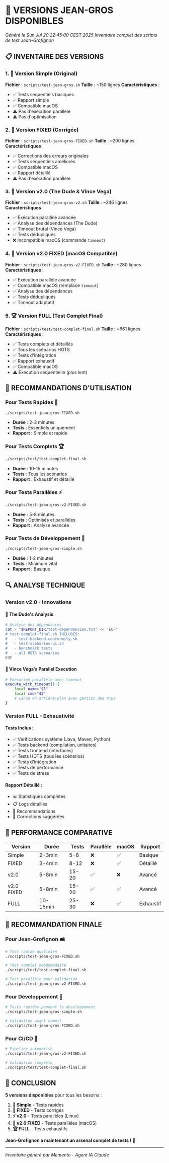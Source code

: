 # 🎯 VERSIONS JEAN-GROS DISPONIBLES
*Généré le Sun Jul 20 22:45:00 CEST 2025*
*Inventaire complet des scripts de test Jean-Grofignon*

## 📋 **INVENTAIRE DES VERSIONS**

### **1. 🚀 Version Simple (Original)**
**Fichier** : `scripts/test-jean-gros.sh`
**Taille** : ~150 lignes
**Caractéristiques** :
- ✅ Tests séquentiels basiques
- ✅ Rapport simple
- ✅ Compatible macOS
- ⚠️ Pas d'exécution parallèle
- ⚠️ Pas d'optimisation

### **2. 🔧 Version FIXED (Corrigée)**
**Fichier** : `scripts/test-jean-gros-FIXED.sh`
**Taille** : ~200 lignes
**Caractéristiques** :
- ✅ Corrections des erreurs originales
- ✅ Tests séquentiels améliorés
- ✅ Compatible macOS
- ✅ Rapport détaillé
- ⚠️ Pas d'exécution parallèle

### **3. 🎳 Version v2.0 (The Dude & Vince Vega)**
**Fichier** : `scripts/test-jean-gros-v2.sh`
**Taille** : ~246 lignes
**Caractéristiques** :
- ✅ Exécution parallèle avancée
- ✅ Analyse des dépendances (The Dude)
- ✅ Timeout brutal (Vince Vega)
- ✅ Tests dédupliqués
- ❌ Incompatible macOS (commande `timeout`)

### **4. 🍎 Version v2.0 FIXED (macOS Compatible)**
**Fichier** : `scripts/test-jean-gros-v2-FIXED.sh`
**Taille** : ~280 lignes
**Caractéristiques** :
- ✅ Exécution parallèle avancée
- ✅ Compatible macOS (remplace `timeout`)
- ✅ Analyse des dépendances
- ✅ Tests dédupliqués
- ✅ Timeout adaptatif

### **5. 🏆 Version FULL (Test Complet Final)**
**Fichier** : `scripts/test/test-complet-final.sh`
**Taille** : ~661 lignes
**Caractéristiques** :
- ✅ Tests complets et détaillés
- ✅ Tous les scénarios HOTS
- ✅ Tests d'intégration
- ✅ Rapport exhaustif
- ✅ Compatible macOS
- ⚠️ Exécution séquentielle (plus lent)

## 🎯 **RECOMMANDATIONS D'UTILISATION**

### **Pour Tests Rapides** 🚀
```bash
./scripts/test-jean-gros-FIXED.sh
```
- **Durée** : 2-3 minutes
- **Tests** : Essentiels uniquement
- **Rapport** : Simple et rapide

### **Pour Tests Complets** 🏆
```bash
./scripts/test/test-complet-final.sh
```
- **Durée** : 10-15 minutes
- **Tests** : Tous les scénarios
- **Rapport** : Exhaustif et détaillé

### **Pour Tests Parallèles** ⚡
```bash
./scripts/test-jean-gros-v2-FIXED.sh
```
- **Durée** : 5-8 minutes
- **Tests** : Optimisés et parallèles
- **Rapport** : Analyse avancée

### **Pour Tests de Développement** 🔧
```bash
./scripts/test-jean-gros-simple.sh
```
- **Durée** : 1-2 minutes
- **Tests** : Minimum vital
- **Rapport** : Basique

## 🔍 **ANALYSE TECHNIQUE**

### **Version v2.0 - Innovations**

#### **🎳 The Dude's Analysis**
```bash
# Analyse des dépendances
cat > "$REPORT_DIR/test-dependencies.txt" << 'EOF'
# test-complet-final.sh INCLUDES:
#   - test-backend-conformity.sh
#   - test-scenarios-ui.sh
#   - benchmark tests
#   - all HOTS scenarios
EOF
```

#### **🔫 Vince Vega's Parallel Execution**
```bash
# Exécution parallèle avec timeout
execute_with_timeout() {
    local name="$1"
    local cmd="$2"
    # Lance en arrière-plan avec gestion des PIDs
}
```

### **Version FULL - Exhaustivité**

#### **Tests Inclus** :
- ✅ Vérifications système (Java, Maven, Python)
- ✅ Tests backend (compilation, unitaires)
- ✅ Tests frontend (interfaces)
- ✅ Tests HOTS (tous les scénarios)
- ✅ Tests d'intégration
- ✅ Tests de performance
- ✅ Tests de stress

#### **Rapport Détaillé** :
- 📊 Statistiques complètes
- 📋 Logs détaillés
- 🎯 Recommandations
- 🔧 Corrections suggérées

## 🚀 **PERFORMANCE COMPARATIVE**

| Version | Durée | Tests | Parallèle | macOS | Rapport |
|---------|-------|-------|-----------|-------|---------|
| Simple | 2-3min | 5-8 | ❌ | ✅ | Basique |
| FIXED | 3-4min | 8-12 | ❌ | ✅ | Détaillé |
| v2.0 | 5-8min | 15-20 | ✅ | ❌ | Avancé |
| v2.0 FIXED | 5-8min | 15-20 | ✅ | ✅ | Avancé |
| FULL | 10-15min | 25-30 | ❌ | ✅ | Exhaustif |

## 🎯 **RECOMMANDATION FINALE**

### **Pour Jean-Grofignon** 🛋️
```bash
# Test rapide quotidien
./scripts/test-jean-gros-FIXED.sh

# Test complet hebdomadaire  
./scripts/test/test-complet-final.sh

# Test parallèle pour validation
./scripts/test-jean-gros-v2-FIXED.sh
```

### **Pour Développement** 🔧
```bash
# Tests rapides pendant le développement
./scripts/test-jean-gros-simple.sh

# Validation avant commit
./scripts/test-jean-gros-FIXED.sh
```

### **Pour CI/CD** 🤖
```bash
# Pipeline automatisé
./scripts/test-jean-gros-v2-FIXED.sh

# Validation complète
./scripts/test/test-complet-final.sh
```

## 🎉 **CONCLUSION**

**5 versions disponibles** pour tous les besoins :

1. **🚀 Simple** - Tests rapides
2. **🔧 FIXED** - Tests corrigés  
3. **⚡ v2.0** - Tests parallèles (Linux)
4. **🍎 v2.0 FIXED** - Tests parallèles (macOS)
5. **🏆 FULL** - Tests exhaustifs

**Jean-Grofignon a maintenant un arsenal complet de tests !** 🎯

---

*Inventaire généré par Memento - Agent IA Claude* 